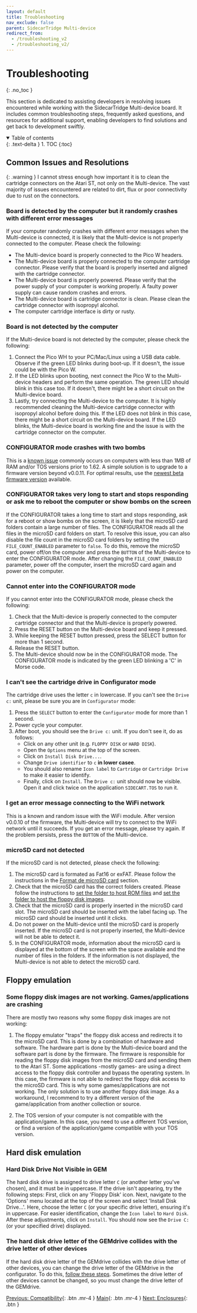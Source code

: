 ```yaml
---
layout: default
title: Troubleshooting
nav_exclude: false
parent: SidecarTridge Multi-device
redirect_from:
  - /troubleshooting_v2
  - /troubleshooting_v2/
---
```


# Troubleshooting
{: .no_toc }

This section is dedicated to assisting developers in resolving issues encountered while working with the SidecarTridge Multi-device board. It includes common troubleshooting steps, frequently asked questions, and resources for additional support, enabling developers to find solutions and get back to development swiftly.

<details open markdown="block">
  <summary>
    Table of contents
  </summary>
  {: .text-delta }
1. TOC
{:toc}
</details>

## Common Issues and Resolutions

{: .warning }
I cannot stress enough how important it is to clean the cartridge connectors on the Atari ST, not only on the Multi-device. The vast majority of issues encountered are related to dirt, flux or poor connectivity due to rust on the connectors.

### Board is detected by the computer but it randomly crashes with different error messages

If your computer randomly crashes with different error messages when the Multi-device is connected, it is likely that the Multi-device is not properly connected to the computer. Please check the following:

- The Multi-device board is properly connected to the Pico W headers.
- The Multi-device board is properly connected to the computer cartridge connector. Please verify that the board is properly inserted and aligned with the cartridge connector.
- The Multi-device board is properly powered. Please verify that the power supply of your computer is working properly. A faulty power supply can cause random crashes and errors.
- The Multi-device board is cartridge connector is clean. Please clean the cartridge connector with isopropyl alcohol.
- The computer cartridge interface is dirty or rusty.

### Board is not detected by the computer

If the Multi-device board is not detected by the computer, please check the following:

1. Connect the Pico WH to your PC/Mac/Linux using a USB data cable. Observe if the green LED blinks during boot-up. If it doesn't, the issue could be with the Pico W.
2. If the LED blinks upon booting, next connect the Pico W to the Multi-device headers and perform the same operation. The green LED should blink in this case too. If it doesn't, there might be a short circuit on the Multi-device board.
3. Lastly, try connecting the Multi-device to the computer. It is highly recommended cleaning the Multi-device cartridge connector with isopropyl alcohol before doing this. If the LED does not blink in this case, there might be a short circuit on the Multi-device board. If the LED blinks, the Multi-device board is working fine and the issue is with the cartridge connector on the computer.

### CONFIGURATOR mode crashes with two bombs

This is a [known issue](https://github.com/sidecartridge/atarist-sidecart-raspberry-pico/issues/55) commonly occurs on computers with less than 1MB of RAM and/or TOS versions prior to 1.62. A simple solution is to upgrade to a firmware version beyond v0.0.11. For optimal results, use the [newest beta firmware version](https://sidecartridge.com/downloads/) available.

### CONFIGURATOR takes very long to start and stops responding or ask me to reboot the computer or show bombs on the screen

If the CONFIGURATOR takes a long time to start and stops responding, ask for a reboot or show bombs on the screen, it is likely that the microSD card folders contain a large number of files. The CONFIGURATOR reads all the files in the microSD card folders on start. To resolve this issue, you can also disable the file count in the microSD card folders by setting the `FILE_COUNT_ENABLED` parameter to `false`.  To do this, remove the microSD card, power off/on the computer and press the `BUTTON` of the Multi-device to enter the CONFIGURATOR mode. After changing the `FILE_COUNT_ENABLED` parameter, power off the computer, insert the microSD card again and power on the computer.

### Cannot enter into the CONFIGURATOR mode

If you cannot enter into the CONFIGURATOR mode, please check the following:

1. Check that the Multi-device is properly connected to the computer cartridge connector and that the Multi-device is properly powered.
2. Press the RESET button on the Multi-device board and keep it pressed.
3. While keeping the RESET button pressed, press the SELECT button for more than 1 second.
4. Release the RESET button.
5. The Multi-device should now be in the CONFIGURATOR mode. The CONFIGURATOR mode is indicated by the green LED blinking a 'C' in Morse code.

### I can't see the cartridge drive in Configurator mode

The cartridge drive uses the letter `c` in lowercase. If you can't see the `Drive c:` unit, please be sure you are in `Configurator` mode:

1. Press the `SELECT` button to enter the `Configurator` mode for more than 1 second.
2. Power cycle your computer.
3. After boot, you should see the `Drive c:` unit. If you don't see it, do as follows:
   - Click on any other unit (e.g. `FLOPPY DISK` or `HARD DISK`).
   - Open the `Options` menu at the top of the screen.
   - Click on `Install Disk Drive...`.
   - Change `Drive identifier` to `c` **in lower casee**.
   - You should also rename `Icon label` to `Cartridge` or `Cartridge Drive` to make it easier to identify.
   - Finally, click on `Install`. The `Drive c:` unit should now be visible. Open it and click twice on the application `SIDECART.TOS` to run it.


### I get an error message connecting to the WiFi network

This is a known and random issue with the WiFi module. After version v0.0.10 of the firmware, the Multi-device will try to connect to the WiFi network until it succeeds. If you get an error message, please try again. If the problem persists, press the `BUTTON` of the Multi-device.


### microSD card not detected

If the microSD card is not detected, please check the following:

1. The microSD card is formated as Fat16 or exFAT. Please follow the instructions in the [Format de microSD card](https://docs.sidecartridge.com/sidecartridge-multidevice/how_to/#format-the-microsd-card) section.
2. Check that the microSD card has the correct folders created. Please follow the instructions to [set the folder to host ROM files](/sidecartridge-multidevice/userguide/#set-the-folder-hosting-the-rom-files) and [set the folder to host the floppy disk images](/sidecartridge-multidevice/userguide/#pre-requisite-hosting-floppy-images-on-microsd).
3. Check that the microSD card is properly inserted in the microSD card slot. The microSD card should be inserted with the label facing up. The microSD card should be inserted until it clicks. 
4. Do not power on the Multi-device until the microSD card is properly inserted. If the microSD card is not properly inserted, the Multi-device will not be able to detect it.
5. In the CONFIGURATOR mode, information about the microSD card is displayed at the bottom of the screen with the space available and the number of files in the folders. If the information is not displayed, the Multi-device is not able to detect the microSD card.

## Floppy emulation

### Some floppy disk images are not working. Games/applications are crashing

There are mostly two reasons why some floppy disk images are not working:

1. The floppy emulator "traps" the floppy disk access and redirects it to the microSD card. This is done by a combination of hardware and software. The hardware part is done by the Multi-device board and the software part is done by the firmware. The firmware is responsible for reading the floppy disk images from the microSD card and sending them to the Atari ST. Some applications -mostly games- are using a direct access to the floppy disk controller and bypass the operating system. In this case, the firmware is not able to redirect the floppy disk access to the microSD card. This is why some games/applications are not working. The only solution is to use another floppy disk image. As a workaround, I recommend to try a different version of the game/application from another collection or source.

2. The TOS version of your computer is not compatible with the application/game. In this case, you need to use a different TOS version, or find a version of the application/game compatible with your TOS version.

## Hard disk emulation

### Hard Disk Drive Not Visible in GEM

The hard disk drive is assigned to drive letter `C` (or another letter you've chosen), and it must be in uppercase. If the drive isn't appearing, try the following steps: First, click on any 'Floppy Disk' icon. Next, navigate to the 'Options' menu located at the top of the screen and select 'Install Disk Drive...'. Here, choose the letter `C` (or your specific drive letter), ensuring it's in uppercase. For easier identification, change the `Icon label` to `Hard Disk`. After these adjustments, click on `Install`. You should now see the `Drive C:` (or your specified drive) displayed.

### The hard disk drive letter of the GEMdrive collides with the drive letter of other devices

If the hard disk drive letter of the GEMdrive collides with the drive letter of other devices, you can change the drive letter of the GEMdrive in the configurator. To do this, [follow these steps](/sidecartridge-multidevice/userguide/#hard-disk-emulation). Sometimes the drive letter of other devices cannot be changed, so you must change the drive letter of the GEMdrive.

[Previous: Compatibility](/sidecartridge-multidevice/compatibility_v2/){: .btn .mr-4 }
[Main](/sidecartridge-multidevice/){: .btn .mr-4 }
[Next: Enclosures](/sidecartridge-multidevice/cases/){: .btn }
